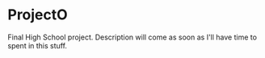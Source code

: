 # ProjectO
Final High School project. Description will come as soon as I'll have time to spent in this stuff.
